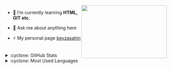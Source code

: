 <img src="https://media.giphy.com/media/yCDoXaZyBVilq/giphy.gif" align="right" width="266" height="166">

- 🌱 I’m currently learning **HTML, GIT etc.**

- 💬 Ask me about anything here

- ⚡ My personal page [beyzasahin](...)


<br />

<details>
<summary>:cyclone: GitHub Stats</summary>
<img src="https://github-readme-stats.vercel.app/api?username=beyza-sahin&show_icons=true" >
</details>

<details>
<summary>:cyclone:  Most Used Languages</summary>
<img src="https://github-readme-stats.vercel.app/api/top-langs/?username=beyza-sahin&layout=compact" >
</details>
